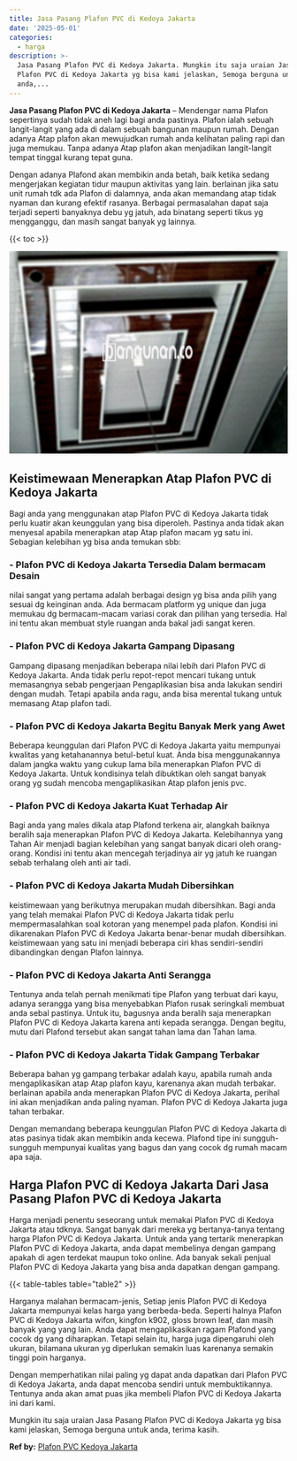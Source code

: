 ```yaml
---
title: Jasa Pasang Plafon PVC di Kedoya Jakarta
date: '2025-05-01'
categories:
  - harga
description: >-
  Jasa Pasang Plafon PVC di Kedoya Jakarta. Mungkin itu saja uraian Jasa Pasang
  Plafon PVC di Kedoya Jakarta yg bisa kami jelaskan, Semoga berguna untuk
  anda,...
---
```


**Jasa Pasang Plafon PVC di Kedoya Jakarta** – Mendengar nama Plafon sepertinya sudah tidak aneh lagi bagi anda pastinya. Plafon ialah sebuah langit-langit yang ada di dalam sebuah bangunan maupun rumah. Dengan adanya Atap plafon akan mewujudkan rumah anda kelihatan paling rapi dan juga memukau. Tanpa adanya Atap plafon akan menjadikan langit-langit tempat tinggal kurang tepat guna.

Dengan adanya Plafond akan membikin anda betah, baik ketika sedang mengerjakan kegiatan tidur maupun aktivitas yang lain. berlainan jika satu unit rumah tdk ada Plafon di dalamnya, anda akan memandang atap tidak nyaman dan kurang efektif rasanya. Berbagai permasalahan dapat saja terjadi seperti banyaknya debu yg jatuh, ada binatang seperti tikus yg mengganggu, dan masih sangat banyak yg lainnya.

{{< toc >}}

![Jasa Pasang Plafon PVC di Kedoya Jakarta](/images/flafond-pvc-murah10.png)

## Keistimewaan Menerapkan Atap Plafon PVC di Kedoya Jakarta

Bagi anda yang menggunakan atap Plafon PVC di Kedoya Jakarta tidak perlu kuatir akan keunggulan yang bisa diperoleh. Pastinya anda tidak akan menyesal apabila menerapkan atap Atap plafon macam yg satu ini. Sebagian kelebihan yg bisa anda temukan sbb:

### \- Plafon PVC di Kedoya Jakarta Tersedia Dalam bermacam Desain

nilai sangat yang pertama adalah berbagai design yg bisa anda pilih yang sesuai dg keinginan anda. Ada bermacam platform yg unique dan juga memukau dg bermacam-macam variasi corak dan pilihan yang tersedia. Hal ini tentu akan membuat style ruangan anda bakal jadi sangat keren.

### \- Plafon PVC di Kedoya Jakarta Gampang Dipasang

Gampang dipasang menjadikan beberapa nilai lebih dari Plafon PVC di Kedoya Jakarta. Anda tidak perlu repot-repot mencari tukang untuk memasangnya sebab pengerjaan Pengaplikasian bisa anda lakukan sendiri dengan mudah. Tetapi apabila anda ragu, anda bisa merental tukang untuk memasang Atap plafon tadi.

### \- Plafon PVC di Kedoya Jakarta Begitu Banyak Merk yang Awet

Beberapa keunggulan dari Plafon PVC di Kedoya Jakarta yaitu mempunyai kwalitas yang ketahanannya betul-betul kuat. Anda bisa menggunakannya dalam jangka waktu yang cukup lama bila menerapkan Plafon PVC di Kedoya Jakarta. Untuk kondisinya telah dibuktikan oleh sangat banyak orang yg sudah mencoba mengaplikasikan Atap plafon jenis pvc.

### \- Plafon PVC di Kedoya Jakarta Kuat Terhadap Air

Bagi anda yang males dikala atap Plafond terkena air, alangkah baiknya beralih saja menerapkan Plafon PVC di Kedoya Jakarta. Kelebihannya yang Tahan Air menjadi bagian kelebihan yang sangat banyak dicari oleh orang-orang. Kondisi ini tentu akan mencegah terjadinya air yg jatuh ke ruangan sebab terhalang oleh anti air tadi.

### \- Plafon PVC di Kedoya Jakarta Mudah Dibersihkan

keistimewaan yang berikutnya merupakan mudah dibersihkan. Bagi anda yang telah memakai Plafon PVC di Kedoya Jakarta tidak perlu mempermasalahkan soal kotoran yang menempel pada plafon. Kondisi ini dikarenakan Plafon PVC di Kedoya Jakarta benar-benar mudah dibersihkan. keistimewaan yang satu ini menjadi beberapa ciri khas sendiri-sendiri dibandingkan dengan Plafon lainnya.

### \- Plafon PVC di Kedoya Jakarta Anti Serangga

Tentunya anda telah pernah menikmati tipe Plafon yang terbuat dari kayu, adanya serangga yang bisa menyebabkan Plafon rusak seringkali membuat anda sebal pastinya. Untuk itu, bagusnya anda beralih saja menerapkan Plafon PVC di Kedoya Jakarta karena anti kepada serangga. Dengan begitu, mutu dari Plafond tersebut akan sangat tahan lama dan Tahan lama.

### \- Plafon PVC di Kedoya Jakarta Tidak Gampang Terbakar

Beberapa bahan yg gampang terbakar adalah kayu, apabila rumah anda mengaplikasikan atap Atap plafon kayu, karenanya akan mudah terbakar. berlainan apabila anda menerapkan Plafon PVC di Kedoya Jakarta, perihal ini akan menjadikan anda paling nyaman. Plafon PVC di Kedoya Jakarta juga tahan terbakar.

Dengan memandang beberapa keunggulan Plafon PVC di Kedoya Jakarta di atas pasinya tidak akan membikin anda kecewa. Plafond tipe ini sungguh-sungguh mempunyai kualitas yang bagus dan yang cocok dg rumah macam apa saja.

## Harga Plafon PVC di Kedoya Jakarta Dari Jasa Pasang Plafon PVC di Kedoya Jakarta

Harga menjadi penentu seseorang untuk memakai Plafon PVC di Kedoya Jakarta atau tdknya. Sangat banyak dari mereka yg bertanya-tanya tentang harga Plafon PVC di Kedoya Jakarta. Untuk anda yang tertarik menerapkan Plafon PVC di Kedoya Jakarta, anda dapat membelinya dengan gampang apakah di agen terdekat maupun toko online. Ada banyak sekali penjual Plafon PVC di Kedoya Jakarta yang bisa anda dapatkan dengan gampang.

{{< table-tables table="table2" >}}

Harganya malahan bermacam-jenis, Setiap jenis Plafon PVC di Kedoya Jakarta mempunyai kelas harga yang berbeda-beda. Seperti halnya Plafon PVC di Kedoya Jakarta wifon, kingfon k902, gloss brown leaf, dan masih banyak yang yang lain. Anda dapat mengaplikasikan ragam Plafond yang cocok dg yang diharapkan. Tetapi selain itu, harga juga dipengaruhi oleh ukuran, bilamana ukuran yg diperlukan semakin luas karenanya semakin tinggi poin harganya.

Dengan memperhatikan nilai paling yg dapat anda dapatkan dari Plafon PVC di Kedoya Jakarta, anda dapat mencoba sendiri untuk membuktikannya. Tentunya anda akan amat puas jika membeli Plafon PVC di Kedoya Jakarta ini dari kami.

Mungkin itu saja uraian Jasa Pasang Plafon PVC di Kedoya Jakarta yg bisa kami jelaskan, Semoga berguna untuk anda, terima kasih.

**Ref by:** [Plafon PVC Kedoya Jakarta](https://id.wikipedia.org/wiki/Plafon)

